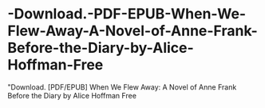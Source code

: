 # -Download.-PDF-EPUB-When-We-Flew-Away-A-Novel-of-Anne-Frank-Before-the-Diary-by-Alice-Hoffman-Free
"Download. [PDF/EPUB] When We Flew Away: A Novel of Anne Frank Before the Diary by Alice Hoffman Free
